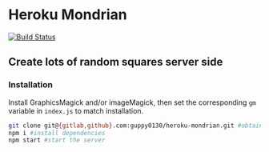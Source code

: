 # Heroku Mondrian

[![Build Status](https://travis-ci.com/guppy0130/heroku-mondrian.svg?branch=master)](https://travis-ci.com/guppy0130/heroku-mondrian)

## Create lots of random squares server side

### Installation

Install GraphicsMagick and/or imageMagick, then set the corresponding `gm` variable in `index.js` to match installation.

```bash
git clone git@{gitlab,github}.com:guppy0130/heroku-mondrian.git #obtain source
npm i #install dependencies
npm start #start the server
```
